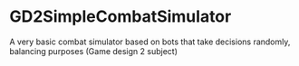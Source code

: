 # GD2SimpleCombatSimulator
A very basic combat simulator based on bots that take decisions randomly, balancing purposes (Game design 2 subject)
